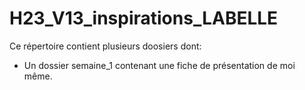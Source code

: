 # H23_V13_inspirations_LABELLE

Ce répertoire contient plusieurs doosiers dont:
* Un dossier semaine_1 contenant une fiche de présentation de moi même.
